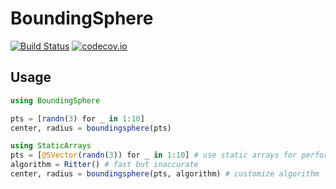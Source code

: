 # BoundingSphere

[![Build Status](https://travis-ci.org/JuliaFEM/BoundingSphere.jl.svg?branch=master)](https://travis-ci.org/JuliaFEM/BoundingSphere.jl)
[![codecov.io](https://codecov.io/github/JuliaFEM/BoundingSphere.jl/coverage.svg?branch=master)](http://codecov.io/github/JuliaFEM/BoundingSphere.jl?branch=master)
## Usage
```julia
using BoundingSphere

pts = [randn(3) for _ in 1:10]
center, radius = boundingsphere(pts)

using StaticArrays
pts = [@SVector(randn(3)) for _ in 1:10] # use static arrays for performance
algorithm = Ritter() # fast but inaccurate
center, radius = boundingsphere(pts, algorithm) # customize algorithm
```
